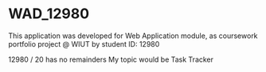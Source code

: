 # WAD_12980
This application was developed for Web
Application module, as coursework portfolio project @ WIUT by student ID: 12980

12980 / 20 has no remainders
My topic would be Task Tracker
